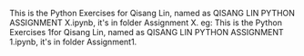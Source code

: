 This is the Python Exercises for Qisang Lin, named as QISANG LIN PYTHON ASSIGNMENT X.ipynb, it's in folder Assignment X.
eg: This is the Python Exercises 1for Qisang Lin, named as QISANG LIN PYTHON ASSIGNMENT 1.ipynb, it's in folder Assignment1.

